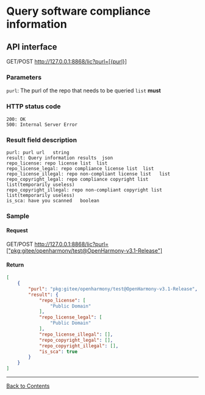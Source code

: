# Query software compliance information

## API interface
GET/POST  http://127.0.0.1:8868/lic?purl=[{purl}]

### Parameters
`purl`: The purl of the repo that needs to be queried     `list`      **must**

### HTTP status code
```text
200: OK
500: Internal Server Error
```

### Result field description
```
purl: purl url   string
result: Query information results  json
repo_license: repo license list  list
repo_license_legal: repo compliance license list  list
repo_license_illegal: repo non-compliant license list   list
repo_copyright_legal: repo compliance copyright list    list(temporarily useless)
repo_copyright_illegal: repo non-compliant copyright list    list(temporarily useless)
is_sca: have you scanned   boolean
```

### Sample
#### Request
GET/POST  http://127.0.0.1:8868/lic?purl=["pkg:gitee/openharmony/test@OpenHarmony-v3.1-Release"]

#### Return
```json
[
    {
        "purl": "pkg:gitee/openharmony/test@OpenHarmony-v3.1-Release",
        "result": {
            "repo_license": [
                "Public Domain"
            ],
            "repo_license_legal": [
                "Public Domain"
            ],
            "repo_license_illegal": [],
            "repo_copyright_legal": [],
            "repo_copyright_illegal": [],
            "is_sca": true
        }
    }
]
```

---

[Back to Contents](../../README.md)